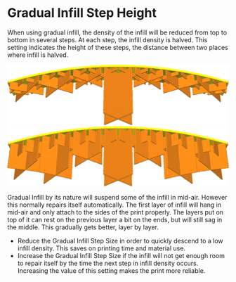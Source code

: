 Gradual Infill Step Height
====
When using gradual infill, the density of the infill will be reduced from top to bottom in several steps. At each step, the infill density is halved. This setting indicates the height of these steps, the distance between two places where infill is halved.

![Gradual Infill Step Height of 1.5mm](../images/gradual_infill_step_height_small.png)
![Gradual Infill Step Height of 5mm](../images/gradual_infill_step_height_large.png)

Gradual Infill by its nature will suspend some of the infill in mid-air. However this normally repairs itself automatically. The first layer of infill will hang in mid-air and only attach to the sides of the print properly. The layers put on top of it can rest on the previous layer a bit on the ends, but will still sag in the middle. This gradually gets better, layer by layer.

* Reduce the Gradual Infill Step Size in order to quickly descend to a low infill density. This saves on printing time and material use.
* Increase the Gradual Infill Step Size if the infill will not get enough room to repair itself by the time the next step in infill density occurs. Increasing the value of this setting makes the print more reliable.